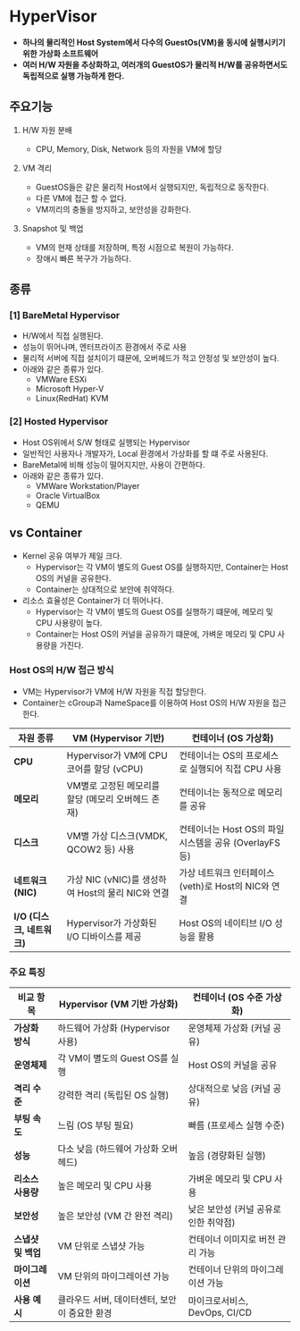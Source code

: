 # HyperVisor
- **하나의 물리적인 Host System에서 다수의 GuestOs(VM)을 동시에 실행시키기 위한 가상화 소프트웨어**
- **여러 H/W 자원을 추상화하고, 여러개의 GuestOS가 물리적 H/W를 공유하면서도 독립적으로 실행 가능하게 한다.**

## 주요기능
1. H/W 자원 분배
   - CPU, Memory, Disk, Network 등의 자원을 VM에 할당

2. VM 격리
   - GuestOS들은 같은 물리적 Host에서 실행되지만, 독립적으로 동작한다.
   - 다른 VM에 접근 할 수 없다.
   - VM끼리의 충돌을 방지하고, 보안성을 강화한다.
3. Snapshot 및 백업
   - VM의 현재 상태를 저장하며, 특정 시점으로 복원이 가능하다.
   - 장애시 빠른 복구가 가능하다.

## 종류
### [1] BareMetal Hypervisor
- H/W에서 직접 실행된다.
- 성능이 뛰어나며, 엔터프라이즈 환경에서 주로 사용
- 물리적 서버에 직접 설치이기 떄문에, 오버헤드가 적고 안정성 및 보안성이 높다.
- 아래와 같은 종류가 있다.
  - VMWare ESXi
  - Microsoft Hyper-V
  - Linux(RedHat) KVM

### [2] Hosted Hypervisor
- Host OS위에서 S/W 형태로 실행되는 Hypervisor
- 일반적인 사용자나 개발자가, Local 환경에서 가상화를 할 떄 주로 사용된다.
- BareMetal에 비해 성능이 떨어지지만, 사용이 간편하다.
- 아래와 같은 종류가 있다.
  - VMWare Workstation/Player
  - Oracle VirtualBox
  - QEMU


## vs Container
- Kernel 공유 여부가 제일 크다.
  - Hypervisor는 각 VM이 별도의 Guest OS를 실행하지만, Container는 Host OS의 커널을 공유한다.
  - Container는 상대적으로 보안에 취약하다.
- 리소스 효율성은 Container가 더 뛰어나다.
  - Hypervisor는 각 VM이 별도의 Guest OS를 실행하기 떄문에, 메모리 및 CPU 사용량이 높다.
  - Container는 Host OS의 커널을 공유하기 떄문에, 가벼운 메모리 및 CPU 사용량을 가진다.

### Host OS의 H/W 접근 방식
- VM는 Hypervisor가 VM에 H/W 자원을 직접 할당한다. 
- Container는 cGroup과 NameSpace를 이용하여 Host OS의 H/W 자원을 접근한다.

| 자원 종류  | VM (Hypervisor 기반) | 컨테이너 (OS 가상화) |
|-----------|-----------------|----------------|
| **CPU**  | Hypervisor가 VM에 CPU 코어를 할당 (vCPU) | 컨테이너는 OS의 프로세스로 실행되어 직접 CPU 사용 |
| **메모리** | VM별로 고정된 메모리를 할당 (메모리 오버헤드 존재) | 컨테이너는 동적으로 메모리를 공유 |
| **디스크** | VM별 가상 디스크(VMDK, QCOW2 등) 사용 | 컨테이너는 Host OS의 파일 시스템을 공유 (OverlayFS 등) |
| **네트워크 (NIC)** | 가상 NIC (vNIC)를 생성하여 Host의 물리 NIC와 연결 | 가상 네트워크 인터페이스 (veth)로 Host의 NIC와 연결 |
| **I/O (디스크, 네트워크)** | Hypervisor가 가상화된 I/O 디바이스를 제공 | Host OS의 네이티브 I/O 성능을 활용 |


### 주요 특징
| 비교 항목         | Hypervisor (VM 기반 가상화) | 컨테이너 (OS 수준 가상화) |
|-----------------|---------------------|------------------|
| **가상화 방식**  | 하드웨어 가상화 (Hypervisor 사용) | 운영체제 가상화 (커널 공유) |
| **운영체제**  | 각 VM이 별도의 Guest OS를 실행 | Host OS의 커널을 공유 |
| **격리 수준** | 강력한 격리 (독립된 OS 실행) | 상대적으로 낮음 (커널 공유) |
| **부팅 속도** | 느림 (OS 부팅 필요) | 빠름 (프로세스 실행 수준) |
| **성능** | 다소 낮음 (하드웨어 가상화 오버헤드) | 높음 (경량화된 실행) |
| **리소스 사용량** | 높은 메모리 및 CPU 사용 | 가벼운 메모리 및 CPU 사용 |
| **보안성** | 높은 보안성 (VM 간 완전 격리) | 낮은 보안성 (커널 공유로 인한 취약점) |
| **스냅샷 및 백업** | VM 단위로 스냅샷 가능 | 컨테이너 이미지로 버전 관리 가능 |
| **마이그레이션** | VM 단위의 마이그레이션 가능 | 컨테이너 단위의 마이그레이션 가능 |
| **사용 예시** | 클라우드 서버, 데이터센터, 보안이 중요한 환경 | 마이크로서비스, DevOps, CI/CD |

